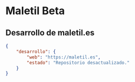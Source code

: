 # Maletil Beta

## Desarrollo de maletil.es

```JSON
{
    "desarrollo": {
        "web": "https://maletil.es",
        "estado": "Repositorio desactualizado."
    }
}
```